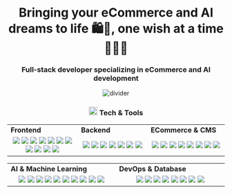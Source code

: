 <h1 align="center">
  Bringing your eCommerce and AI dreams to life 🛍️🧠, one wish at a time 🎅🏼✨
</h1>
<h3 align="center">
   Full-stack developer specializing in eCommerce and AI development
</h3>

<div align="center">
  <img src="https://github.com/santa-bringyouwishes/santa-bringyouwishes/blob/main/divider1.png" alt="divider"/>
</div>

<h3 align="center"><img src="https://github.com/santa-bringyouwishes/santa-bringyouwishes/blob/main/code.gif" height="20"/> Tech & Tools</h3>

<div align="center" style="witdh:100%"> 
  <table>
    <tr>
      <td valign="center" width="100px"><b>Frontend<b></td>
      <td valign="center" width="100px"><b>Backend<b></td>
      <td valign="center" width="100px"><b>ECommerce & CMS<b></td>
    </tr>
    <tr>
      <td valign="center" align="center" width="300px">
        <img src="https://img.shields.io/badge/React-blue" /> 
        <img src="https://img.shields.io/badge/Next-blue" />  
        <img src="https://img.shields.io/badge/API Integration-blue" /> 
        <img src="https://img.shields.io/badge/Vue-blue" /> 
        <img src="https://img.shields.io/badge/Nuxt-blue" /> 
        <img src="https://img.shields.io/badge/Angular-blue" /> 
        <img src="https://img.shields.io/badge/Tailwind-blue" /> 
        <img src="https://img.shields.io/badge/JavaScript-blue" /> 
        <img src="https://img.shields.io/badge/TypeScript-blue" />
        <img src="https://img.shields.io/badge/Dart-blue" /> 
        <img src="https://img.shields.io/badge/Flutter-blue" />
      </td>      
      <td valign="center" align="center" width="300px">
        <img src="https://img.shields.io/badge/Node.js-blue" /> 
        <img src="https://img.shields.io/badge/Express-blue" /> 
        <img src="https://img.shields.io/badge/NestJS-blue" /> 
        <img src="https://img.shields.io/badge/Django-blue" /> 
        <img src="https://img.shields.io/badge/Flask-blue" /> 
        <img src="https://img.shields.io/badge/FastAPI-blue" /> 
        <img src="https://img.shields.io/badge/Laravel-blue" /> 
      </td>
      <td valign="center" align="center" width="300px">
        <img src="https://img.shields.io/badge/Shopify-blue" /> 
        <img src="https://img.shields.io/badge/Magento-blue" /> 
        <img src="https://img.shields.io/badge/BigCommerce-blue" /> 
        <img src="https://img.shields.io/badge/WooCommerce-blue" /> 
        <img src="https://img.shields.io/badge/Wagtail-blue" /> 
        <img src="https://img.shields.io/badge/Drupal-blue" /> 
        <img src="https://img.shields.io/badge/WordPress-blue" /> 
        <img src="https://img.shields.io/badge/Wix-blue" /> 
      </td>
    </tr>
  </table>
  
 <table>
    <tr>
      <td valign="center" width="100px"><b>AI & Machine Learning<b></td>
      <td valign="center" width="100px"><b>DevOps & Database<b></td>
    </tr>
    <tr>
      <td valign="center" align="center" width="300px">
       <img src="https://img.shields.io/badge/Chatbot Development-blue" />  
       <img src="https://img.shields.io/badge/NLP-blue" />
       <img src="https://img.shields.io/badge/LLM-blue" />  
       <img src="https://img.shields.io/badge/Tensorflow-blue" /> 
       <img src="https://img.shields.io/badge/Tensorflow-blue" /> 
       <img src="https://img.shields.io/badge/Keras-blue" /> 
       <img src="https://img.shields.io/badge/Scikit-blue" /> 
       <img src="https://img.shields.io/badge/Jupyter-blue" /> 
       <img src="https://img.shields.io/badge/Pandas-blue" /> 
       <img src="https://img.shields.io/badge/Numpy-blue" /> 
      </td>
      <td valign="center" align="center" width="300px">
        <img src="https://img.shields.io/badge/AWS-blue" /> 
        <img src="https://img.shields.io/badge/CI/CD-blue" /> 
        <img src="https://img.shields.io/badge/Docker-blue" /> 
        <img src="https://img.shields.io/badge/TDD-blue" /> 
        <img src="https://img.shields.io/badge/Jira-blue" /> 
        <img src="https://img.shields.io/badge/MySQL-blue" /> 
        <img src="https://img.shields.io/badge/MongoDB-blue" /> 
        <img src="https://img.shields.io/badge/PostgreSQL-blue" /> 
      </td>
    </tr>
  </table>
</div>

